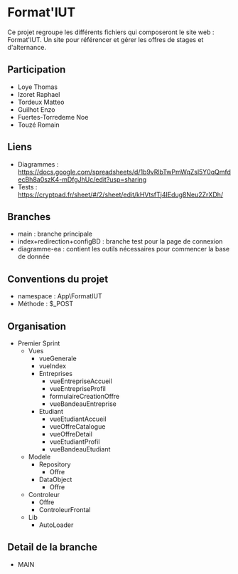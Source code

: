 # Format'IUT

Ce projet regroupe les différents fichiers qui composeront le site web : Format'IUT. Un site pour référencer et gérer les offres de stages et d'alternance.

## Participation

- Loye Thomas
- Izoret Raphael
- Tordeux Matteo
- Guilhot Enzo
- Fuertes-Torredeme Noe
- Touzé Romain

## Liens 

- Diagrammes : https://docs.google.com/spreadsheets/d/1b9vRlbTwPmWqZsl5Y0qQmfdecBh8a0szK4-mDfgJhUc/edit?usp=sharing
- Tests : https://cryptpad.fr/sheet/#/2/sheet/edit/kHVtsfTj4IEdug8Neu2ZrXDh/

## Branches

- main : branche principale
- index+redirection+configBD : branche test pour la page de connexion
- diagramme-ea : contient les outils nécessaires pour commencer la base de donnée

## Conventions du projet

- namespace : App\FormatIUT
- Méthode : $_POST

## Organisation

- Premier Sprint
  - Vues
    - vueGenerale
    - vueIndex
    - Entreprises
      - vueEntrepriseAccueil
      - vueEntrepriseProfil
      - formulaireCreationOffre
      - vueBandeauEntreprise
    - Etudiant
      - vueEtudiantAccueil
      - vueOffreCatalogue
      - vueOffreDetail
      - vueEtudiantProfil
      - vueBandeauEtudiant
  - Modele
    - Repository
      - Offre
    - DataObject
      - Offre
  - Controleur
    - Offre
    - ControleurFrontal
  - Lib
    - AutoLoader

## Detail de la branche

- MAIN